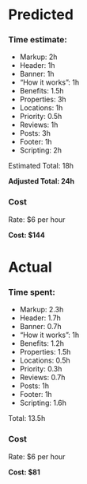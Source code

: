 # Predicted
### Time estimate:
- Markup: 2h
- Header: 1h
- Banner: 1h
- “How it works”: 1h
- Benefits: 1.5h
- Properties: 3h
- Locations: 1h
- Priority: 0.5h
- Reviews: 1h
- Posts: 3h
- Footer: 1h
- Scripting: 2h

Estimated Total: 18h

**Adjusted Total: 24h**

### Cost

Rate: $6 per hour

**Cost: $144**

# Actual
### Time spent:
- Markup: 2.3h
- Header: 1.7h
- Banner: 0.7h
- “How it works”: 1h
- Benefits: 1.2h
- Properties: 1.5h
- Locations: 0.5h
- Priority: 0.3h
- Reviews: 0.7h
- Posts: 1h
- Footer: 1h
- Scripting: 1.6h

Total: 13.5h

### Cost

Rate: $6 per hour

**Cost: $81**
